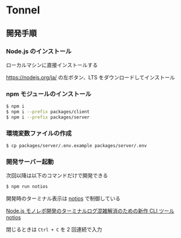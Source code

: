 # Tonnel

## 開発手順

### Node.js のインストール

ローカルマシンに直接インストールする

https://nodejs.org/ja/ の左ボタン、LTS をダウンロードしてインストール

### npm モジュールのインストール

```sh
$ npm i
$ npm i --prefix packages/client
$ npm i --prefix packages/server
```

### 環境変数ファイルの作成

```sh
$ cp packages/server/.env.example packages/server/.env
```

### 開発サーバー起動

次回以降は以下のコマンドだけで開発できる

```sh
$ npm run notios
```

開発時のターミナル表示は [notios](https://github.com/frouriojs/notios) で制御している

[Node.js モノレポ開発のターミナルログ混雑解消のための新作 CLI ツール notios](https://zenn.dev/luma/articles/nodejs-new-cli-tool-notios)

閉じるときは `Ctrl + C` を 2 回連続で入力
